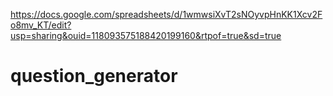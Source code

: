 https://docs.google.com/spreadsheets/d/1wmwsiXvT2sNOyvpHnKK1Xcv2Fo8mv_KT/edit?usp=sharing&ouid=118093575188420199160&rtpof=true&sd=true
# question_generator
